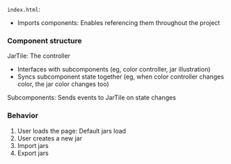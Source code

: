 

`index.html`:
- Imports components: Enables referencing them throughout the project

### Component structure

JarTile: The controller
- Interfaces with subcomponents (eg, color controller, jar illustration)
- Syncs subcomponent state together (eg, when color controller changes color, the jar color changes too)

Subcomponents: Sends events to JarTile on state changes

### Behavior
1. User loads the page: Default jars load
1. User creates a new jar
1. Import jars
1. Export jars
